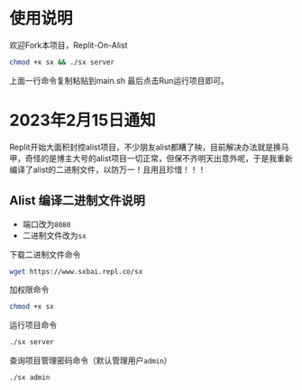 # 使用说明
欢迎Fork本项目，Replit-On-Alist

```bash
chmod +x sx && ./sx server
```

上面一行命令复制粘贴到main.sh 最后点击Run运行项目即可。

# 2023年2月15日通知
Replit开始大面积封控alist项目，不少朋友alist都糟了殃，目前解决办法就是换马甲，奇怪的是博主大号的alist项目一切正常，但保不齐明天出意外呢，于是我重新编译了alist的二进制文件，以防万一！且用且珍惜！！！ 

## Alist 编译二进制文件说明
- 端口改为`8080`
- 二进制文件改为`sx`

下载二进制文件命令
```bash
wget https://www.sxbai.repl.co/sx
```
加权限命令
```bash
chmod +x sx
```
运行项目命令
```bash
./sx server
```
查询项目管理密码命令（默认管理用户`admin`）
```bash
./sx admin
```
